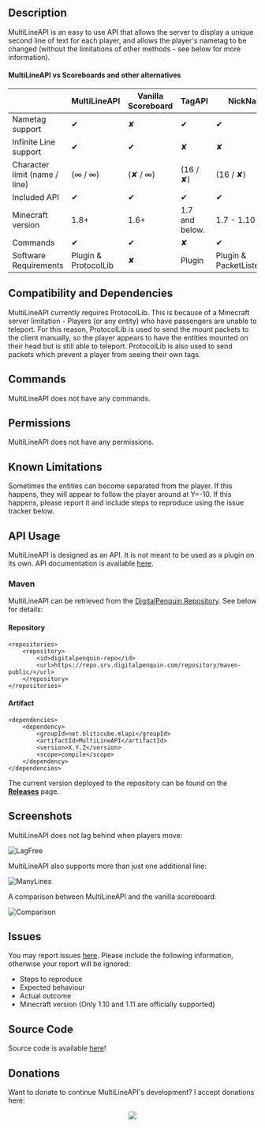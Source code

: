 ## Description
MultiLineAPI is an easy to use API that allows the server to display a unique second line of text for each player, and allows the player's nametag to be changed (without the limitations of other methods - see below for more information).

#### MultiLineAPI vs Scoreboards and other alternatives

|                               | MultiLineAPI        | Vanilla Scoreboard | TagAPI             | NickNamer          |
|-------------------------------|---------------------|--------------------|--------------------|--------------------|
| Nametag support               | ✔                  | ✘                  | ✔                 | ✔                 |
| Infinite Line support         | ✔                  | ✔                  | ✘                 | ✘                 |
| Character limit (name / line) | (∞ / ∞)             | (✘ / ∞)            | (16 / ✘)          | (16 / ✘)          |
| Included API                  | ✔                  | ✔                  | ✔                 | ✔                 |
| Minecraft version             | 1.8+                | 1.6+               | 1.7 and below.     | 1.7 - 1.10        |
| Commands                      | ✔                  | ✔                  | ✘                 | ✔                 |
| Software Requirements         | Plugin & ProtocolLib | ✘                  | Plugin           | Plugin & PacketListenerAPI |

## Compatibility and Dependencies
MultiLineAPI currently requires ProtocolLib. This is because of a Minecraft server limitation - Players (or any entity) who have passengers are unable to teleport. For this reason, ProtocolLib is used to send the mount packets to the client manually, so the player appears to have the entities mounted on their head but is still able to teleport. ProtocolLib is also used to send packets which prevent a player from seeing their own tags.

## Commands
MultiLineAPI does not have any commands.

## Permissions
MultiLineAPI does not have any permissions.

## Known Limitations
Sometimes the entities can become separated from the player. If this happens, they will appear to follow the player around at Y=-10. If this happens, please report it and include steps to reproduce using the issue tracker below.

## API Usage
MultiLineAPI is designed as an API. It is not meant to be used as a plugin on its own. API documentation is available [here](https://iso2013.github.io/MultiLineAPI/javadocs/).

### Maven
MultiLineAPI can be retrieved from the [DigitalPenquin Repository](https://repo.srv.digitalpenquin.com). See below for details:

#### Repository
```
<repositories>
    <repository>
	    <id>digitalpenquin-repo</id>
  	    <url>https://repo.srv.digitalpenquin.com/repository/maven-public/</url>
    </repository>
</repositories>
```

#### Artifact
```
<dependencies>
    <dependency>
        <groupId>net.blitzcube.mlapi</groupId>
        <artifactId>MultiLineAPI</artifactId>
        <version>X.Y.Z</version>
        <scope>compile</scope>
    </dependency>
</dependencies>
```

The current version deployed to the repository can be found on the [**Releases**](https://github.com/iso2013/MultiLineAPI/releases) page.

## Screenshots
MultiLineAPI does not lag behind when players move:

![LagFree](docs/no-lag.gif)

MultiLineAPI also supports more than just one additional line:

![ManyLines](docs/three-lines-demo.gif)

A comparison between MultiLineAPI and the vanilla scoreboard:

![Comparison](docs/comparison.png)

## Issues
You may report issues [here](https://github.com/iso2013/MultiLineAPI/issues). Please include the following information, otherwise your report will be ignored:
* Steps to reproduce
* Expected behaviour
* Actual outcome
* Minecraft version (Only 1.10 and 1.11 are officially supported)

## Source Code
Source code is available [here](https://github.com/iso2013/MultiLineAPI)!

## Donations
Want to donate to continue MultiLineAPI's development? I accept donations here:

<center>
    <a href="https://www.paypal.com/cgi-bin/webscr?cmd=_donations&business=blitzcubeowner%40gmail%2ecom&lc=US&item_name=iso2013&item_number=MultiLineAPI&currency_code=USD&bn=PP%2dDonationsBF%3abtn_donateCC_LG%2egif%3aNonHosted">
        <img src="docs/paypal.png"/>
    </a>
</center>

